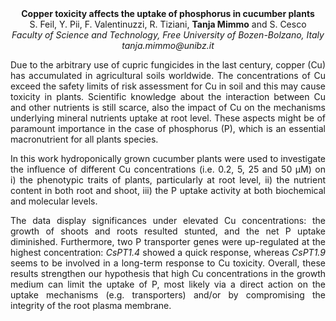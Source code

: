 <center><strong>Copper toxicity affects the uptake of phosphorus in cucumber plants</strong>

<center>S. Feil, Y. Pii, F. Valentinuzzi, R. Tiziani, <strong>Tanja Mimmo</strong> and S.
Cesco

<center><i>Faculty of Science and Technology, Free University of Bozen-Bolzano,
Italy</i>

<center><i>tanja.mimmo@unibz.it</i>

<p style="text-align:justify">Due to the arbitrary use of cupric fungicides in the last century,
copper (Cu) has accumulated in agricultural soils worldwide. The
concentrations of Cu exceed the safety limits of risk assessment for Cu
in soil and this may cause toxicity in plants. Scientific knowledge
about the interaction between Cu and other nutrients is still scarce,
also the impact of Cu on the mechanisms underlying mineral nutrients
uptake at root level. These aspects might be of paramount importance in
the case of phosphorus (P), which is an essential macronutrient for all
plants species.

<p style="text-align:justify">In this work hydroponically grown cucumber plants were used to
investigate the influence of different Cu concentrations (i.e. 0.2, 5,
25 and 50 µM) on i) the phenotypic traits of plants, particularly at
root level, ii) the nutrient content in both root and shoot, iii) the P
uptake activity at both biochemical and molecular levels.

<p style="text-align:justify">The data display significances under elevated Cu concentrations: the
growth of shoots and roots resulted stunted, and the net P uptake
diminished. Furthermore, two P transporter genes were up-regulated at
the highest concentration: <i>CsPT1.4</i> showed a quick response, whereas
<i>CsPT1.9</i> seems to be involved in a long-term response to Cu toxicity.
Overall, these results strengthen our hypothesis that high Cu
concentrations in the growth medium can limit the uptake of P, most
likely via a direct action on the uptake mechanisms (e.g. transporters)
and/or by compromising the integrity of the root plasma membrane.
